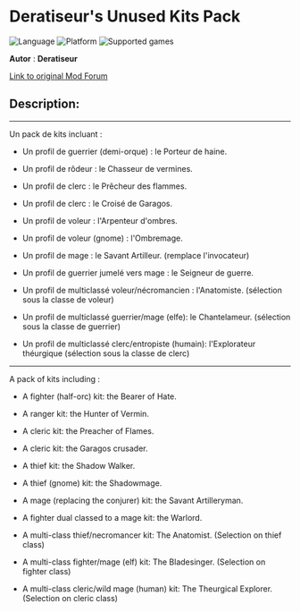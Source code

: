 # Deratiseur's Unused Kits Pack

![Language](https://img.shields.io/static/v1?label=language&message=english%20%7C%20french%20%7C%20&color=informational)
![Platform](https://img.shields.io/static/v1?label=platform&message=windows%20%7C%20macOS%20%7C%20&color=informational)
![Supported games](https://img.shields.io/static/v1?label=supported%20games&message=BG2%20%7C%20BGT%20%7C%20BGEE%20%7C%20BG2EE%20%7C%20EET%20%7C%20IWDEE%20%7C&color=dodgerblue)

**Autor** : **Deratiseur**

[Link to original Mod Forum](https://www.baldursgateworld.fr/viewforum.php?f=579)


## Description:
-------------

Un pack de kits incluant :

- Un profil de guerrier (demi-orque) : le Porteur de haine.
  
- Un profil de rôdeur : le Chasseur de vermines.
  
- Un profil de clerc : le Prêcheur des flammes.
  
- Un profil de clerc : le Croisé de Garagos.
  
- Un profil de voleur : l'Arpenteur d'ombres.
  
- Un profil de voleur (gnome) : l'Ombremage.
  
- Un profil de mage : le Savant Artilleur. (remplace l'invocateur)
  
- Un profil de guerrier jumelé vers mage : le Seigneur de guerre.
  
- Un profil de multiclassé voleur/nécromancien : l'Anatomiste. (sélection sous la classe de voleur)
  
- Un profil de multiclassé guerrier/mage (elfe): le Chantelameur. (sélection sous la classe de guerrier)
  
- Un profil de multiclassé clerc/entropiste (humain): l'Explorateur théurgique (sélection sous la classe de clerc)

------------

A pack of kits including : 

- A fighter (half-orc) kit: the Bearer of Hate.
  
- A ranger kit: the Hunter of Vermin.
  
- A cleric kit: the Preacher of Flames.
  
- A cleric kit: the Garagos crusader.
  
- A thief kit: the Shadow Walker.
  
- A thief (gnome) kit: the Shadowmage.
  
- A mage (replacing the conjurer) kit: the Savant Artilleryman.
  
- A fighter dual classed to a mage kit: the Warlord.
  
- A multi-class thief/necromancer kit: The Anatomist. (Selection on thief class)

- A multi-class fighter/mage (elf) kit: The Bladesinger. (Selection on fighter class)
  
- A multi-class cleric/wild mage (human) kit: The Theurgical Explorer. (Selection on cleric class)
